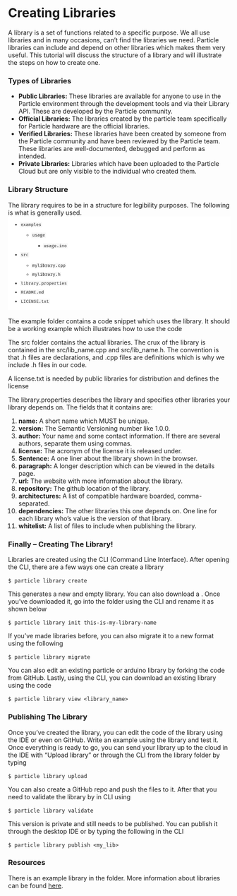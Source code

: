 # Creating Libraries
A library is a set of functions related to a specific purpose. We all use libraries and in many occasions, can’t find the libraries we need. Particle libraries can include and depend on other libraries which makes them very useful. This tutorial will discuss the structure of a library and will illustrate the steps on how to create one.  

### Types of Libraries
- **Public Libraries:** These libraries are available for anyone to use in the Particle environment through the development tools and via their Library API. These are developed by the Particle community.
 - **Official Libraries:** The libraries created by the particle team specifically for Particle hardware are the official libraries.
 - **Verified Libraries:** These libraries have been created by someone from the Particle community and have been reviewed by the Particle team. These libraries are well-documented, debugged and perform as intended.
- **Private Libraries:** Libraries which have been uploaded to the Particle Cloud but are only visible to the individual who created them.

### Library Structure
The library requires to be in a structure for legibility purposes. The following is what is generally used. 
![picture alt](folder.PNG)

The example folder contains a code snippet which uses the library. It should be a working example which illustrates how to use the code

The src folder contains the actual libraries. The crux of the library is contained in the src/lib_name.cpp and src/lib_name.h. The convention is that .h files are declarations, and .cpp files are definitions which is why we include .h files in our code.

A license.txt is needed by public libraries for distribution and defines the license

The library.properties describes the library and specifies other libraries your library depends on. The fields that it contains are: 

1. **name:** A short name which MUST be unique.
2. **version:**  The Semantic Versioning number like 1.0.0.
3. **author:**  Your name and some contact information. If there are several authors, separate them using commas.
4. **license:**  The acronym of the license it is released under.
5. **Sentence:**  A one liner about the library shown in the browser.
6. **paragraph:** A longer description which can be viewed in the details page.
7. **url:** The website with more information about the library.
8. **repository:**  The github location of the library.
9. **architectures:** A list of compatible hardware boarded, comma-separated.
10. **dependencies:** The other libraries this one depends on. One line for each library who’s value is the version of that library.
11. **whitelist:** A list of files to include when publishing the library.

### Finally – Creating The Library!
Libraries are created using the CLI (Command Line Interface). After opening the CLI, there are a few ways one can create a library
````
$ particle library create 
````
This generates a new  and empty library. You can also download a . Once you’ve downloaded it, go into the folder using the CLI and rename it as shown below
````
$ particle library init this-is-my-library-name
````
If you’ve made libraries before, you can also migrate it to a new format using the following
````
$ particle library migrate
````
You can also edit an existing particle or arduino library by forking the code from GitHub. Lastly, using the CLI, you can download an existing library using the code
````
$ particle library view <library_name>

````
### Publishing The Library
Once you’ve created the library, you can edit the code of the library using the IDE or even on GitHub. Write an example using the library and test it. Once everything is ready to go, you can send your library up to the cloud in the IDE with “Upload library” or through the CLI from the library folder by typing
````
$ particle library upload
````
You can also create a GitHub repo and push the files to it. After that you need to validate the library by in CLI using
````
$ particle library validate
````

This version is private and still needs to be published. You can publish it through the desktop IDE or by typing the following in the CLI
````
$ particle library publish <my_lib> 
````  
### Resources
There is an example library in the folder. More information about libraries can be found [here](https://docs.particle.io/guide/tools-and-features/libraries/#contributing-libraries).
